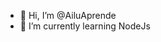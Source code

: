 - 👋 Hi, I’m @AiluAprende
- 🌱 I’m currently learning NodeJs

<!---
AiluAprende/AiluAprende is a ✨ special ✨ repository because its `README.md` (this file) appears on your GitHub profile.
You can click the Preview link to take a look at your changes.
--->
